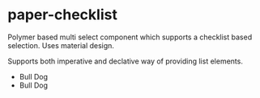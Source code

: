 # paper-checklist
Polymer based multi select component which supports a checklist based selection. Uses material design.

Supports both imperative and declative way of providing list elements.

<paper-checklist>
  <ul>
    <li>Bull Dog</li>
    <li>Bull Dog</li>
</paper-checklist>
